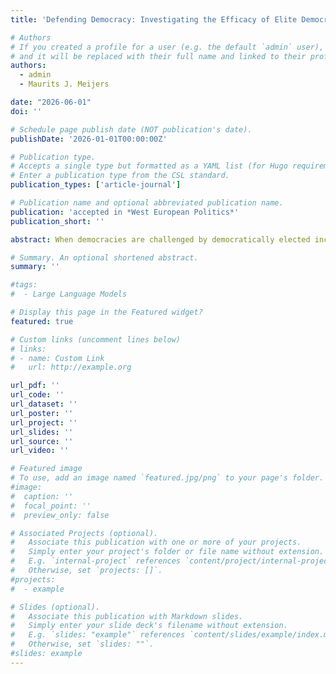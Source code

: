 ```yaml
---
title: 'Defending Democracy: Investigating the Efficacy of Elite Democratic Defence in a Competitive Information Environment'

# Authors
# If you created a profile for a user (e.g. the default `admin` user), write the username (folder name) here
# and it will be replaced with their full name and linked to their profile.
authors:
  - admin
  - Maurits J. Meijers

date: "2026-06-01"
doi: ''

# Schedule page publish date (NOT publication's date).
publishDate: '2026-01-01T00:00:00Z'

# Publication type.
# Accepts a single type but formatted as a YAML list (for Hugo requirements).
# Enter a publication type from the CSL standard.
publication_types: ['article-journal']

# Publication name and optional abbreviated publication name.
publication: 'accepted in *West European Politics*'
publication_short: ''

abstract: When democracies are challenged by democratically elected incumbents, citizens are faced with two competing claims: incumbent justifications for the autocratic proposal versus democratic defenders' claims that they harm democracy. While citizen involvement in the defence of democracy is paramount, up until now it is unclear under which circumstances citizens give more credence to which claim. This paper argues citizens judge the trade-off between incumbent and democratic defender based on the ambiguity surrounding the autocratic action and the credibility of the defenders. A factorial survey experiment in the Netherlands, France, and Germany (n = 9.159) provides strong evidence for this argument. Citizen evaluations of autocratic actions depend largely on the action’s ambiguity and the credibility of democratic defenders. The findings provide avenues for democratic defenders, but also warn of pitfalls and potential backlash against democratic defence.

# Summary. An optional shortened abstract.
summary: ''

#tags:
#  - Large Language Models

# Display this page in the Featured widget?
featured: true

# Custom links (uncomment lines below)
# links:
# - name: Custom Link
#   url: http://example.org

url_pdf: ''
url_code: ''
url_dataset: ''
url_poster: ''
url_project: ''
url_slides: ''
url_source: ''
url_video: ''

# Featured image
# To use, add an image named `featured.jpg/png` to your page's folder.
#image:
#  caption: ''
#  focal_point: ''
#  preview_only: false

# Associated Projects (optional).
#   Associate this publication with one or more of your projects.
#   Simply enter your project's folder or file name without extension.
#   E.g. `internal-project` references `content/project/internal-project/index.md`.
#   Otherwise, set `projects: []`.
#projects:
#  - example

# Slides (optional).
#   Associate this publication with Markdown slides.
#   Simply enter your slide deck's filename without extension.
#   E.g. `slides: "example"` references `content/slides/example/index.md`.
#   Otherwise, set `slides: ""`.
#slides: example
---
```

